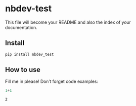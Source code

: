# nbdev-test

<!-- WARNING: THIS FILE WAS AUTOGENERATED! DO NOT EDIT! -->

This file will become your README and also the index of your
documentation.

## Install

``` sh
pip install nbdev_test
```

## How to use

Fill me in please! Don’t forget code examples:

``` python
1+1
```

    2
